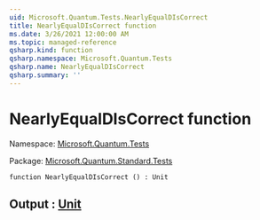 ```yaml
---
uid: Microsoft.Quantum.Tests.NearlyEqualDIsCorrect
title: NearlyEqualDIsCorrect function
ms.date: 3/26/2021 12:00:00 AM
ms.topic: managed-reference
qsharp.kind: function
qsharp.namespace: Microsoft.Quantum.Tests
qsharp.name: NearlyEqualDIsCorrect
qsharp.summary: ''
---
```


# NearlyEqualDIsCorrect function

Namespace: [Microsoft.Quantum.Tests](xref:Microsoft.Quantum.Tests)

Package: [Microsoft.Quantum.Standard.Tests](https://nuget.org/packages/Microsoft.Quantum.Standard.Tests)




```qsharp
function NearlyEqualDIsCorrect () : Unit
```


## Output : [Unit](xref:microsoft.quantum.lang-ref.unit)

